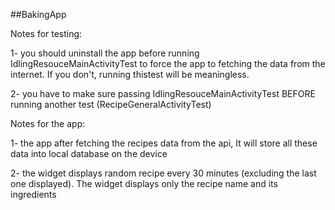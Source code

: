 ##BakingApp

Notes for testing:

1- you should uninstall the app before running IdlingResouceMainActivityTest to force the app to fetching the data from the internet. If you don't, running thistest will be meaningless.

2- you have to make sure passing IdlingResouceMainActivityTest BEFORE running another test (RecipeGeneralActivityTest)

Notes for the app:

1- the app after fetching the recipes data from the api, It will store all these data into local database on the device

2- the widget displays random recipe every 30 minutes (excluding the last one displayed). The widget displays only the recipe name and its ingredients 
